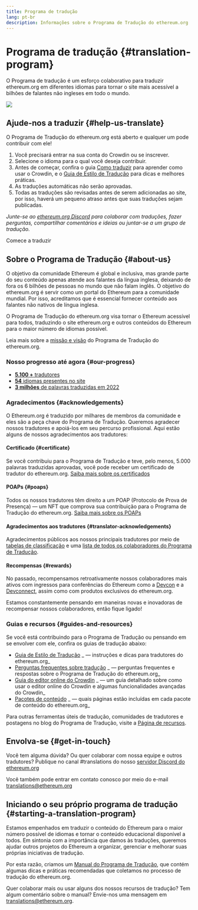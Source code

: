 ```yaml
---
title: Programa de tradução
lang: pt-br
description: Informações sobre o Programa de Tradução do ethereum.org
---
```


# Programa de tradução {#translation-program}

O Programa de tradução é um esforço colaborativo para traduzir ethereum.org em diferentes idiomas para tornar o site mais acessível a bilhões de falantes não ingleses em todo o mundo.

![](./enterprise-eth.png)

## Ajude-nos a traduzir {#help-us-translate}

O Programa de Tradução do ethereum.org está aberto e qualquer um pode contribuir com ele!

1. Você precisará entrar na sua conta do Crowdin ou se inscrever.
2. Selecione o idioma para o qual você deseja contribuir.
3. Antes de começar, confira o guia [Como traduzir](/contributing/translation-program/how-to-translate/) para aprender como usar o Crowdin, e o [Guia de Estilo de Tradução](/contributing/translation-program/translators-guide/) para dicas e melhores práticas.
4. As traduções automáticas não serão aprovadas.
5. Todas as traduções são revisadas antes de serem adicionadas ao site, por isso, haverá um pequeno atraso antes que suas traduções sejam publicadas.

_Junte-se ao [ethereum.org Discord](/discord/) para colaborar com traduções, fazer perguntas, compartilhar comentários e ideias ou juntar-se a um grupo de tradução._

<ButtonLink to="https://crowdin.com/project/ethereum-org/invite">
  Comece a traduzir
</ButtonLink>

## Sobre o Programa de Tradução {#about-us}

O objetivo da comunidade Ethereum é global e inclusiva, mas grande parte do seu conteúdo apenas atende aos falantes da língua inglesa, deixando de fora os 6 bilhões de pessoas no mundo que não falam inglês. O objetivo do ethereum.org é servir como um portal do Ethereum para a comunidade mundial. Por isso, acreditamos que é essencial fornecer conteúdo aos falantes não nativos de língua inglesa.

O Programa de Tradução do ethereum.org visa tornar o Ethereum acessível para todos, traduzindo o site ethereum.org e outros conteúdos do Ethereum para o maior número de idiomas possível.

Leia mais sobre a [missão e visão](/contributing/translation-program/mission-and-vision) do Programa de Tradução do ethereum.org.

### Nosso progresso até agora {#our-progress}

- [**5.100 +** tradutores](/contributing/translation-program/contributors/)
- [**54** idiomas presentes no site](/languages/)
- [**3 milhões** de palavras traduzidas em 2022](/contributing/translation-program/acknowledgements/)

<TranslationChartImage />

### Agradecimentos {#acknowledgements}

O Ethereum.org é traduzido por milhares de membros da comunidade e eles são a peça chave do Programa de Tradução. Queremos agradecer nossos tradutores e apoiá-los em seu percurso profissional. Aqui estão alguns de nossos agradecimentos aos tradutores:

#### Certificado {#certificate}

Se você contribuiu para o Programa de Tradução e teve, pelo menos, 5.000 palavras traduzidas aprovadas, você pode receber um certificado de tradutor do ethereum.org. [Saiba mais sobre os certificados](/contributing/translation-program/acknowledgements/#certificate)

#### POAPs {#poaps}

Todos os nossos tradutores têm direito a um POAP (Protocolo de Prova de Presença) — um NFT que comprova sua contribuição para o Programa de Tradução do ethereum.org. [Saiba mais sobre os POAPs](/contributing/translation-program/acknowledgements/#poap)

#### Agradecimentos aos tradutores {#translator-acknowledgements}

Agradecimentos públicos aos nossos principais tradutores por meio de [tabelas de classificação](/contributing/translation-program/acknowledgements/) e uma [lista de todos os colaboradores do Programa de Tradução](/contributing/translation-program/contributors/).

#### Recompensas {#rewards}

No passado, recompensamos retroativamente nossos colaboradores mais ativos com ingressos para conferências do Ethereum como a [Devcon](https://devcon.org/en/) e a [Devconnect](https://devconnect.org/), assim como com produtos exclusivos do ethereum.org.

Estamos constantemente pensando em maneiras novas e inovadoras de recompensar nossos colaboradores, então fique ligado!

### Guias e recursos {#guides-and-resources}

Se você está contribuindo para o Programa de Tradução ou pensando em se envolver com ele, confira os guias de tradução abaixo:

- [Guia de Estilo de Tradução](/contributing/translation-program/translators-guide/) _ — instruções e dicas para tradutores do ethereum.org_
- [Perguntas frequentes sobre tradução](/contributing/translation-program/faq/) _ — perguntas frequentes e respostas sobre o Programa de Tradução do ethereum.org_
- [Guia do editor online do Crowdin](https://support.crowdin.com/online-editor/) _ — um guia detalhado sobre como usar o editor online do Crowdin e algumas funcionalidades avançadas do Crowdin_
- [Pacotes de conteúdo](/contributing/translation-program/content-buckets/) _ — quais páginas estão incluídas em cada pacote de conteúdo do ethereum.org_

Para outras ferramentas úteis de tradução, comunidades de tradutores e postagens no blog do Programa de Tradução, visite a [Página de recursos](/contributing/translation-program/resources/).

## Envolva-se {#get-in-touch}

Você tem alguma dúvida? Ou quer colaborar com nossa equipe e outros tradutores? Publique no canal #translations do nosso [servidor Discord do ethereum.org](https://discord.gg/6WX7E97)

Você também pode entrar em contato conosco por meio do e-mail translations@ethereum.org

## Iniciando o seu próprio programa de tradução {#starting-a-translation-program}

Estamos empenhados em traduzir o conteúdo do Ethereum para o maior número possível de idiomas e tornar o conteúdo educacional disponível a todos. Em sintonia com a importância que damos às traduções, queremos ajudar outros projetos do Ethereum a organizar, gerenciar e melhorar suas próprias iniciativas de tradução.

Por esta razão, criamos um [Manual do Programa de Tradução](/contributing/translation-program/playbook/), que contém algumas dicas e práticas recomendadas que coletamos no processo de tradução do ethereum.org.

Quer colaborar mais ou usar alguns dos nossos recursos de tradução? Tem algum comentário sobre o manual? Envie-nos uma mensagem em translations@ethereum.org.
